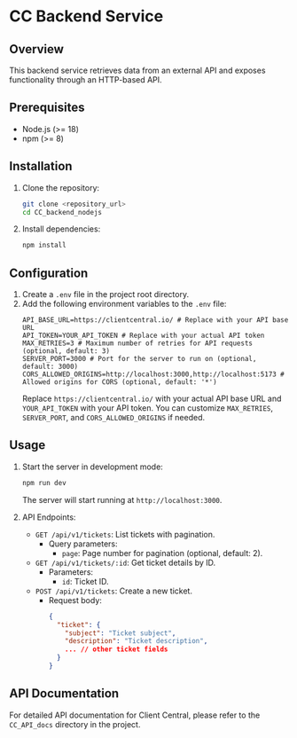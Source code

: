 # CC Backend Service

## Overview
This backend service retrieves data from an external API and exposes functionality through an HTTP-based API.

## Prerequisites
- Node.js (>= 18)
- npm (>= 8)

## Installation
1. Clone the repository:
   ```bash
   git clone <repository_url>
   cd CC_backend_nodejs
   ```
2. Install dependencies:
   ```bash
   npm install
   ```

## Configuration
1. Create a `.env` file in the project root directory.
2. Add the following environment variables to the `.env` file:
   ```env
   API_BASE_URL=https://clientcentral.io/ # Replace with your API base URL
   API_TOKEN=YOUR_API_TOKEN # Replace with your actual API token
   MAX_RETRIES=3 # Maximum number of retries for API requests (optional, default: 3)
   SERVER_PORT=3000 # Port for the server to run on (optional, default: 3000)
   CORS_ALLOWED_ORIGINS=http://localhost:3000,http://localhost:5173 # Allowed origins for CORS (optional, default: '*')
   ```
   Replace `https://clientcentral.io/` with your actual API base URL and `YOUR_API_TOKEN` with your API token.
   You can customize `MAX_RETRIES`, `SERVER_PORT`, and `CORS_ALLOWED_ORIGINS` if needed.

## Usage
1. Start the server in development mode:
   ```bash
   npm run dev
   ```
   The server will start running at `http://localhost:3000`.

2. API Endpoints:
   - `GET /api/v1/tickets`: List tickets with pagination.
     - Query parameters:
       - `page`: Page number for pagination (optional, default: 2).
   - `GET /api/v1/tickets/:id`: Get ticket details by ID.
     - Parameters:
       - `id`: Ticket ID.
   - `POST /api/v1/tickets`: Create a new ticket.
     - Request body:
       ```json
       {
         "ticket": {
           "subject": "Ticket subject",
           "description": "Ticket description",
           ... // other ticket fields
         }
       }
       ```

## API Documentation
For detailed API documentation for Client Central, please refer to the `CC_API_docs` directory in the project.